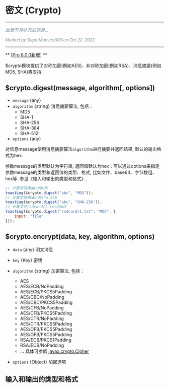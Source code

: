 # 密文 (Crypto)

---

<p style="font: italic 1em sans-serif; color: #78909C">此章节待补充或完善...</p>
<p style="font: italic 1em sans-serif; color: #78909C">Marked by SuperMonster003 on Oct 22, 2022.</p>

---

** [[Pro 8.0.0新增](https://pro.autojs.org/)] **

$crypto模块提供了对称加密(例如AES)、非对称加密(例如RSA)、消息摘要(例如MD5, SHA)等支持.

## $crypto.digest(message, algorithm[, options])

* `message` {any}
* `algorithm` {string} 消息摘要算法, 包括：
    * MD5
    * SHA-1
    * SHA-256
    * SHA-384
    * SHA-512
* `options` {any}

对信息message使用消息摘要算法`algorithm`进行摘要并返回结果, 默认的输出格式为hex.

参数message的类型默认为字符串, 返回值默认为hex；可以通过options来指定参数message的类型和返回值的类型、格式, 比如文件、base64、字节数组、hex等. 参见《输入和输出的类型和格式》.

```javascript
// 计算字符串abc的md5
toastLog($crypto.digest("abc", "MD5"));
// 计算字符串abc的sha-256
toastLog($crypto.digest("abc", "SHA-256"));
// 计算文件/sdcard/1.txt的md5
toastLog($crypto.digest("/sdcard/1.txt", "MD5", {
    input: "file"
}));
```

## $crypto.encrypt(data, key, algorithm, options)

* `data` {any} 明文消息
* `key` {Key} 密钥
* `algorithm` {string} 加密算法, 包括：
    * AES
    * AES/ECB/NoPadding
    * AES/ECB/PKCS5Padding
    * AES/CBC/NoPadding
    * AES/CBC/PKCS5Padding
    * AES/CFB/NoPadding
    * AES/CFB/PKCS5Padding
    * AES/CTR/NoPadding
    * AES/CTR/PKCS5Padding
    * AES/OFB/PKCS5Padding
    * AES/OFB/PKCS5Padding
    * RSA/ECB/PKCS1Padding
    * RSA/ECB/NoPadding
    * ...
      具体可参阅 [javax.crypto.Cipher](https://developer.android.com/reference/javax/crypto/Cipher/)

* `options` {Object} 加密选项

## 输入和输出的类型和格式

